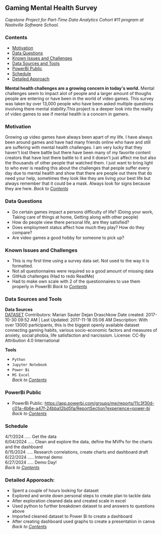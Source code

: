 ## **Gaming Mental Health Survey**
*Capstone Project for Part-Time Data Analytics Cohort #11 program at Nashville Software School.* 

### **Contents**  
- [Motivation](#Motivation)
- [Data Questions](#Data_Questions)
- [Known Issues and Challenges](#Known-Issues-and-Challenges)
- [Data Sources and Tools](#Data-Sources-and-Tools)
- [PowerBi Public](#PowerBi_Public)
- [Schedule](#Schedule)
- [Detailed Approach](#Detatiled_Approach)
  

**Mental health challenges are a growing concern in today's world.** Mental challenges seem to impact alot of people and a larger amount of thoughs people are entering or have been in the world of video games. This survey was taken by over 13,000 people who have been asked multiple questions involving there mental stability.This project is a deeper look into the reality of video games to see if mental health is a concern in gamers.

### **Motivation**   
Growing up video games have always been apart of my life. I have always been around games and have had many friends online who have and still are suffering with mental health challenges. I am very lucky that they haven't lost there battle but there have been many of my favorite content creators that have lost there battle to it and it doesn't just affect me but also the thousands of other people that watched them. I just want to bring light to who ever is reading this about the challenges that people suffer every day due to mental health and show that there are people out there that do need your help, sometimes they look like they are living your best life but always remember that it could be a mask. Always look for signs because they are here. 
*Back to [Contents](#Contents)*

### **Data Questions**  
- Do certain games impact a persons difficulty of life? (Doing your work, Taking care of things at home, Getting along with other people)
- How do people view there personal life, are they satisfied?
- Does employment status affect how much they play? How do they compare?
- Are video games a good hobby for someone to pick up?

### **Known Issues and Challenges**   
- This is my first time using a survey data set. Not used to the way it is formatted.
- Not all questionnaires were required so a good amount of missing data
- GitHub challenges (Had to redo ReadMe)
- Had to make own scale with 2 of the questionnaires to use them properly in PowerBI
*Back to [Contents](#Contents)*

### **Data Sources and Tools**   
**Data Sources**   
[DATASET](https://osf.io/vnbxk/) 
Contributors: Marian Sauter Dejan Draschkow
Date created: 2017-10-30 09:52 AM | Last Updated: 2017-11-18 05:06 AM
Description: With over 13000 participants, this is the biggest openly available dataset connecting gaming habits, various socio-economic factors and measures of anxiety, social phobia, life satisfaction and narcissism.
License: CC-By Attribution 4.0 International 

**Tools**
- `Python`  
- `Jupyter Notebook`
- `Power Bi`
- `MS Excel`       
*Back to [Contents](#Contents)*

### **PowerBi Public**
- PowerBi Public: https://app.powerbi.com/groups/me/reports/11c3f30d-c01a-4b6e-a47f-24bba12bd5fa/ReportSection?experience=power-bi  
*Back to [Contents](#Contents)*

### **Schedule**
4/?/2024 ..... Get the data   
6/04/2024 ..... Clean and explore the data, define the MVPs for the charts and the dashboard   
6/15/2024 ..... Research correlations, create charts and dashboard draft  
6/22/2024 ..... Internal demo  
6/27/2024 ..... Demo Day!     
*Back to [Contents](#Contents)*

### **Detailed Apporoach:**    
- Spent a couple of hours looking for dataset
- Explored and wrote down personal steps to create plan to tackle data
- After exploration cleaned data and created scale in excel
- Used python to further breakdown dataset to and answers to questions above
- Imported cleaned dataset to Power Bi to create a dashboard 
- After creating dashboard used graphs to create a presentation in canva
*Back to [Contents](#Contents)*

